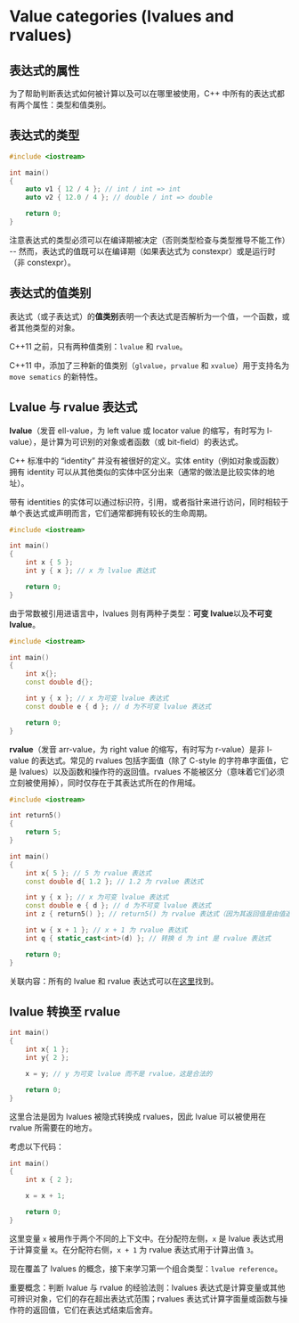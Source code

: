 # Value categories (lvalues and rvalues)

## 表达式的属性

为了帮助判断表达式如何被计算以及可以在哪里被使用，C++ 中所有的表达式都有两个属性：类型和值类别。

## 表达式的类型

```cpp
#include <iostream>

int main()
{
    auto v1 { 12 / 4 }; // int / int => int
    auto v2 { 12.0 / 4 }; // double / int => double

    return 0;
}
```

注意表达式的类型必须可以在编译期被决定（否则类型检查与类型推导不能工作） -- 然而，表达式的值既可以在编译期（如果表达式为 constexpr）或是运行时（非 constexpr）。

## 表达式的值类别

表达式（或子表达式）的**值类别**表明一个表达式是否解析为一个值，一个函数，或者其他类型的对象。

C++11 之前，只有两种值类别：`lvalue` 和 `rvalue`。

C++11 中，添加了三种新的值类别（`glvalue`，`prvalue` 和 `xvalue`）用于支持名为 `move sematics` 的新特性。

## Lvalue 与 rvalue 表达式

**lvalue**（发音 ell-value，为 left value 或 locator value 的缩写，有时写为 l-value），是计算为可识别的对象或者函数（或 bit-field）的表达式。

C++ 标准中的 “identity” 并没有被很好的定义。实体 entity（例如对象或函数）拥有 identity 可以从其他类似的实体中区分出来（通常的做法是比较实体的地址）。

带有 identities 的实体可以通过标识符，引用，或者指针来进行访问，同时相较于单个表达式或声明而言，它们通常都拥有较长的生命周期。

```cpp
#include <iostream>

int main()
{
    int x { 5 };
    int y { x }; // x 为 lvalue 表达式

    return 0;
}
```

由于常数被引用进语言中，lvalues 则有两种子类型：**可变 lvalue**以及**不可变 lvalue**。

```cpp
#include <iostream>

int main()
{
    int x{};
    const double d{};

    int y { x }; // x 为可变 lvalue 表达式
    const double e { d }; // d 为不可变 lvalue 表达式

    return 0;
}
```

**rvalue**（发音 arr-value，为 right value 的缩写，有时写为 r-value）是非 l-value 的表达式。常见的 rvalues 包括字面值（除了 C-style 的字符串字面值，它是 lvalues）以及函数和操作符的返回值。rvalues 不能被区分（意味着它们必须立刻被使用掉），同时仅存在于其表达式所在的作用域。

```cpp
#include <iostream>

int return5()
{
    return 5;
}

int main()
{
    int x{ 5 }; // 5 为 rvalue 表达式
    const double d{ 1.2 }; // 1.2 为 rvalue 表达式

    int y { x }; // x 为可变 lvalue 表达式
    const double e { d }; // d 为不可变 lvalue 表达式
    int z { return5() }; // return5() 为 rvalue 表达式（因为其返回值是由值返回的）

    int w { x + 1 }; // x + 1 为 rvalue 表达式
    int q { static_cast<int>(d) }; // 转换 d 为 int 是 rvalue 表达式

    return 0;
}
```

关联内容：所有的 lvalue 和 rvalue 表达式可以在[这里](https://en.cppreference.com/w/cpp/language/value_category)找到。

## lvalue 转换至 rvalue

```cpp
int main()
{
    int x{ 1 };
    int y{ 2 };

    x = y; // y 为可变 lvalue 而不是 rvalue，这是合法的

    return 0;
}
```

这里合法是因为 lvalues 被隐式转换成 rvalues，因此 lvalue 可以被使用在 rvalue 所需要在的地方。

考虑以下代码：

```cpp
int main()
{
    int x { 2 };

    x = x + 1;

    return 0;
}
```

这里变量 `x` 被用作于两个不同的上下文中。在分配符左侧，`x` 是 lvalue 表达式用于计算变量 x。在分配符右侧，`x + 1` 为 rvalue 表达式用于计算出值 `3`。

现在覆盖了 lvalues 的概念，接下来学习第一个组合类型：`lvalue reference`。

重要概念：判断 lvalue 与 rvalue 的经验法则：lvalues 表达式是计算变量或其他可辨识对象，它们的存在超出表达式范围；rvalues 表达式计算字面量或函数与操作符的返回值，它们在表达式结束后舍弃。
